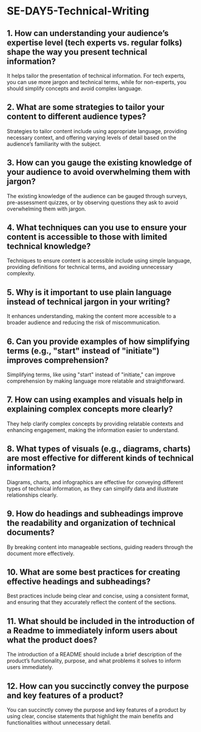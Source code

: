 
# SE-DAY5-Technical-Writing
## 1. How can understanding your audience’s expertise level (tech experts vs. regular folks) shape the way you present technical information?
It helps tailor the presentation of technical information. For tech experts, you can use more jargon and technical terms, while for non-experts, you should simplify concepts and avoid complex language.
## 2. What are some strategies to tailor your content to different audience types?
Strategies to tailor content include using appropriate language, providing necessary context, and offering varying levels of detail based on the audience’s familiarity with the subject.
## 3. How can you gauge the existing knowledge of your audience to avoid overwhelming them with jargon?
The existing knowledge of the audience can be gauged through surveys, pre-assessment quizzes, or by observing questions they ask to avoid overwhelming them with jargon.
## 4. What techniques can you use to ensure your content is accessible to those with limited technical knowledge?
Techniques to ensure content is accessible include using simple language, providing definitions for technical terms, and avoiding unnecessary complexity.
## 5. Why is it important to use plain language instead of technical jargon in your writing?
It enhances understanding, making the content more accessible to a broader audience and reducing the risk of miscommunication.
## 6. Can you provide examples of how simplifying terms (e.g., "start" instead of "initiate") improves comprehension?
Simplifying terms, like using "start" instead of "initiate," can improve comprehension by making language more relatable and straightforward.
## 7. How can using examples and visuals help in explaining complex concepts more clearly?
They help clarify complex concepts by providing relatable contexts and enhancing engagement, making the information easier to understand.
## 8. What types of visuals (e.g., diagrams, charts) are most effective for different kinds of technical information?
Diagrams, charts, and infographics are effective for conveying different types of technical information, as they can simplify data and illustrate relationships clearly.
## 9. How do headings and subheadings improve the readability and organization of technical documents?
By breaking content into manageable sections, guiding readers through the document more effectively.
## 10. What are some best practices for creating effective headings and subheadings?
Best practices include being clear and concise, using a consistent format, and ensuring that they accurately reflect the content of the sections.
## 11. What should be included in the introduction of a Readme to immediately inform users about what the product does?
The introduction of a README should include a brief description of the product’s functionality, purpose, and what problems it solves to inform users immediately.
## 12. How can you succinctly convey the purpose and key features of a product?
You can succinctly convey the purpose and key features of a product by using clear, concise statements that highlight the main benefits and functionalities without unnecessary detail.
